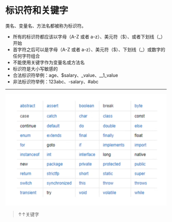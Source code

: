 # 标识符和关键字
类名、变量名、方法名都被称为标识符。

- 所有的标识符都应该以字母（A-Z 或者 a-z）、美元符（$）、或者下划线（_）开始
- 首字符之后可以是字母（A-Z 或者 a-z）、美元符（$）、下划线（_）或数字的任何字符组合
- 不能使用关键字作为变量名或方法名
- 标识符是大小写敏感的
- 合法标识符举例：age、$salary、_value、__1_value
- 非法标识符举例：123abc、-salary、#abc

***



![关键字](img/05.png)

> ↑↑关键字